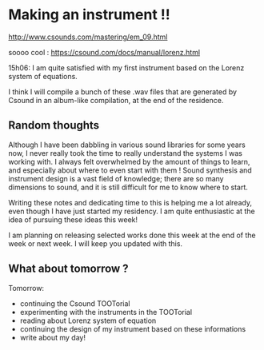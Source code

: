 # Making an instrument !!

http://www.csounds.com/mastering/em_09.html

soooo cool : https://csound.com/docs/manual/lorenz.html

15h06: I am quite satisfied with my first instrument based on the Lorenz system of equations.

I think I will compile a bunch of these .wav files that are generated by Csound in an album-like compilation, at the end of the residence.

## Random thoughts

Although I have been dabbling in various sound libraries for some years now, I never really took the time to really understand the systems I was working with. I always felt overwhelmed by the amount of things to learn, and especially about where to even start with them ! Sound synthesis and instrument design is a vast field of knowledge; there are so many dimensions to sound, and it is still difficult for me to know where to start.

Writing these notes and dedicating time to this is helping me a lot already, even though I have just started my residency. I am quite enthusiastic at the idea of pursuing these ideas this week!

I am planning on releasing selected works done this week at the end of the week or next week. I will keep you updated with this.


## What about tomorrow ?

Tomorrow:

- continuing the Csound TOOTorial
- experimenting with the instruments in the TOOTorial
- reading about Lorenz system of equation
- continuing the design of my instrument based on these informations
- write about my day!




